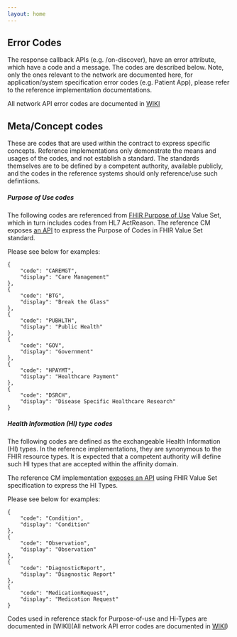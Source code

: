 ```yaml
---
layout: home
---
```


## Error Codes 
The response callback APIs (e.g. /on-discover), have an error attribute, which have a code and a message. The codes are described below. Note, only the ones relevant to the network are documented here, for application/system specification error codes (e.g. Patient App), please refer to the reference implementation documentations. 

All network API error codes are documented in [WIKI](https://github.com/ProjectEKA/projecteka.github.io/wiki/API-Error-Codes)




## Meta/Concept codes
These are codes that are used within the contract to express specific concepts. 
Reference implementations only demonstrate the means and usages of the codes, and not establish a standard. The standards themselves are to be defined by a competent authority, available publicly, and the codes in the reference systems should only reference/use such defintiions.

##### Purpose of Use codes
The following codes are referenced from [FHIR Purpose of Use](https://www.hl7.org/fhir/v3/PurposeOfUse/vs.html) Value Set, which in turn includes codes from HL7 ActReason.
The reference CM exposes [an API](https://github.com/ProjectEKA/consent-manager/blob/master/src/main/resources/static/ValueSet/purpose-of-use.json) to express the Purpose of Codes in FHIR Value Set standard. 

Please see below for examples:
```
{
    "code": "CAREMGT",
    "display": "Care Management"
},
{
    "code": "BTG",
    "display": "Break the Glass"
},
{
    "code": "PUBHLTH",
    "display": "Public Health"
},
{
    "code": "GOV",
    "display": "Government"
},
{
    "code": "HPAYMT",
    "display": "Healthcare Payment"
},
{
    "code": "DSRCH",
    "display": "Disease Specific Healthcare Research"
}
```


##### Health Information (HI) type codes
The following codes are defined as the exchangeable Health Information (HI) types. In the reference implementations, they are synonymous to the FHIR resource types. It is expected that a competent authority will define such HI types that are accepted within the affinity domain. 

The reference CM implementation [exposes an API](https://github.com/ProjectEKA/consent-manager/blob/master/src/main/resources/static/ValueSet/health-info-type.json) using FHIR Value Set specification to express the HI Types. 


Please see below for examples:
```
{
    "code": "Condition",
    "display": "Condition"
},
{
    "code": "Observation",
    "display": "Observation"
},
{
    "code": "DiagnosticReport",
    "display": "Diagnostic Report"
},
{
    "code": "MedicationRequest",
    "display": "Medication Request"
}

```

Codes used in reference stack for Purpose-of-use and Hi-Types are documented in [WIKI](All network API error codes are documented in [WIKI](https://github.com/ProjectEKA/projecteka.github.io/wiki/API-Error-Codes)) 

